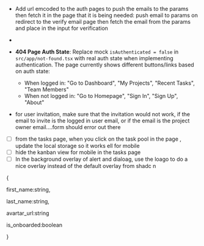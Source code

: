 - Add url emcoded to the auth pages to push the emails to the params then fetch it in the page that it is being needed: push email to params on redirect to the verify email page then fetch the email from the params and place in the input for verification
-
- **404 Page Auth State**: Replace mock `isAuthenticated = false` in `src/app/not-found.tsx` with real auth state when implementing authentication. The page currently shows different buttons/links based on auth state:

  - When logged in: "Go to Dashboard", "My Projects", "Recent Tasks", "Team Members"
  - When not logged in: "Go to Homepage", "Sign In", "Sign Up", "About"

- for user invitation, make sure that the invitation would not work, if the email to invite is the logged in user email, or if the email is the project owner email....form should error out there

- [ ] from the tasks page, when you click on the task pool in the page , update the local storage so it works ell for mobile
- [ ] hide the kanban view for mobile in the tasks page
- [ ] In the background overlay of alert and dialoag, use the loago to do a nice overlay instead of the default overlay from shadc n

{

first_name:string,

last_name:string,

avartar_url:string

is_onboarded:boolean

}
